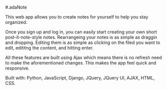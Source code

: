 #.adaNote

This web app allows you to create notes for yourself to help you stay organized. 

Once you sign up and log in, you can easily start creating your own short post-it-note-style notes. Rearrangeing your notes is as simple as draggin and dropping. Editing them is as simple as clicking on the filed you want to edit, edititng the content, and hitting enter. 

All these features are built using Ajax which means there is no refresh need to make the aforementioned changes. This makes the app feel quick and responsive. 

Built with: Python, JavaScript, Django, JQuery, JQuery UI, AJAX, HTML, CSS. 

